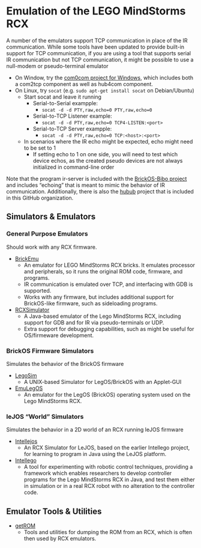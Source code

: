 # Emulation of the LEGO MindStorms RCX
A number of the emulators support TCP communication in place of the IR communication.
While some tools have been updated to provide built-in support for TCP communication,
if you are using a tool that supports serial IR communication but not TCP communication,
it might be possible to use a null-modem or pseudo-terminal emulator
* On Window, try the [com0com project for Windows](http://com0com.sf.net/), which includes both a com2tcp component as well as hub4com component.
* On Linux, try `socat`  (e.g. `sudo apt-get install socat` on Debian/Ubuntu)
  + Start socat and leave it running
    - Serial-to-Serial exampple:
      - `socat -d -d PTY,raw,echo=0 PTY,raw,echo=0`
    - Serial-to-TCP Listener example:
      - `socat -d -d PTY,raw,echo=0 TCP4-LISTEN:<port>`
    - Serial-to-TCP Server exampple:
      - `socat -d -d PTY,raw,echo=0 TCP:<host>:<port>`
  + In scenarios where the IR echo might be expected, echo might need to be set to 1
    - If setting echo to 1 on one side, you will need to test which device echos, as the created pseudo devices are not always initialized in command-line order

Note that the program ir-server is included with the [BrickOS-Bibo project](https://github.com/BrickBot/brickOS-bibo)
and includes “echoing” that is meant to mimic the behavior of IR communication.
Additionally, there is also the [hubub](https://github.com/BrickBot/hubub) project that is included in this GitHub organization.

## Simulators & Emulators
### General Purpose Emulators
Should work with any RCX firmware.
* [BrickEmu](https://github.com/BrickBot/BrickEmu)
  + An emulator for LEGO MindStorms RCX bricks. It emulates processor and peripherals, so it runs the original ROM code, firmware, and programs.
  + IR communication is emulated over TCP, and interfacing with GDB is supported.
  + Works with any firmware, but includes additional support for BrickOS-like firmware, such as sideloading programs. 
* [RCXSimulator](https://github.com/BrickBot/RCXSimulator)
  + A Java-based emulator of the Lego MindStorms RCX, including support for GDB and for IR via pseudo-terminals or UDP.
  + Extra support for debugging capabilities, such as might be useful for OS/firmeware development.

### BrickOS Firmware Simulators
Simulates the behavior of the BrickOS firmware
* [LegoSim](https://github.com/BrickBot/LegoSim)
  + A UNIX-based Simulator for LegOS/BrickOS with an Applet-GUI
* [EmuLegOS](https://github.com/BrickBot/EmuLegOS)
  + An emulator for the LegOS (BrickOS) operating system used on the Lego MindStorms RCX.

### leJOS “World” Simulators
Simulates the behavior in a 2D world of an RCX running leJOS firmware
* [Intellejos](https://github.com/BrickBot/Intellejos)
  + An RCX Simulator for LeJOS, based on the earlier Intellego project, for learning to program in Java using the LeJOS platform.
* [Intellego](https://github.com/BrickBot/Intellego)
  + A tool for experimenting with robotic control techniques, providing a framework which enables researchers to develop controller programs for the Lego MindStorms RCX in Java, and test them either in simulation or in a real RCX robot with no alteration to the controller code.

## Emulator Tools & Utilities
* [getROM](https://github.com/BrickBot/getROM)
  + Tools and utilities for dumping the ROM from an RCX, which is often then used by RCX emulators.
